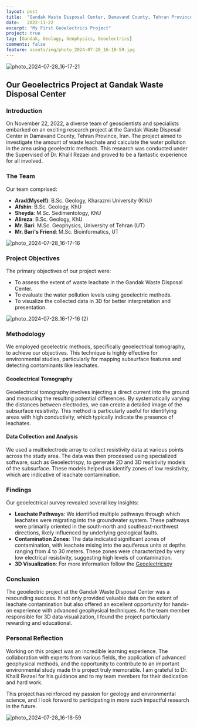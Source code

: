 ```yaml
---
layout: post
title:  "Gandak Waste Disposal Center, Damavand County, Tehran Province, Iran"
date:   2022-11-22
excerpt: "My First Geoelectrics Project"
project: true
tag: [Gandak, Geology, Geophysics, Geoelectrics]
comments: false
feature: assets/img/photo_2024-07-28_16-18-59.jpg
---
```


![photo_2024-07-28_16-17-21](https://github.com/user-attachments/assets/3788f3e5-436c-44d2-94f1-9cc48f1d54b4)

## Our Geoelectrics Project at Gandak Waste Disposal Center

### Introduction

On November 22, 2022, a diverse team of geoscientists and specialists embarked on an exciting research project at the Gandak Waste Disposal Center in Damavand County, Tehran Province, Iran. The project aimed to investigate the amount of waste leachate and calculate the water pollution in the area using geoelectric methods. This research was conducted under the Supervised of Dr. Khalil Rezaei and proved to be a fantastic experience for all involved.

### The Team

Our team comprised:
- **Arad(Myself)**: B.Sc. Geology, Kharazmi University (KhU)
- **Afshin**: B.Sc. Geology, KhU
- **Sheyda**: M.Sc. Sedimentology, KhU
- **Alireza**: B.Sc. Geology, KhU
- **Mr. Bari**: M.Sc. Geophysics, University of Tehran (UT)
- **Mr. Bari's Friend**: M.Sc. Bioinformatics, UT

![photo_2024-07-28_16-17-16](https://github.com/user-attachments/assets/8ae1e261-2645-4853-a7bb-35d9ccfb4d60)

### Project Objectives

The primary objectives of our project were:
- To assess the extent of waste leachate in the Gandak Waste Disposal Center.
- To evaluate the water pollution levels using geoelectric methods.
- To visualize the collected data in 3D for better interpretation and presentation.

![photo_2024-07-28_16-17-16 (2)](https://github.com/user-attachments/assets/b03ad9b5-9e7b-4586-a85c-2a258eac1479)

### Methodology

We employed geoelectric methods, specifically geoelectrical tomography, to achieve our objectives. This technique is highly effective for environmental studies, particularly for mapping subsurface features and detecting contaminants like leachates.

#### Geoelectrical Tomography

Geoelectrical tomography involves injecting a direct current into the ground and measuring the resulting potential differences. By systematically varying the distances between electrodes, we can create a detailed image of the subsurface resistivity. This method is particularly useful for identifying areas with high conductivity, which typically indicate the presence of leachates.

#### Data Collection and Analysis

We used a multielectrode array to collect resistivity data at various points across the study area. The data was then processed using specialized software, such as Geoelectrispy, to generate 2D and 3D resistivity models of the subsurface. These models helped us identify zones of low resistivity, which are indicative of leachate contamination.

### Findings

Our geoelectrical survey revealed several key insights:
- **Leachate Pathways**: We identified multiple pathways through which leachates were migrating into the groundwater system. These pathways were primarily oriented in the south-north and southeast-northwest directions, likely influenced by underlying geological faults.
- **Contamination Zones**: The data indicated significant zones of contamination, with leachate mixing into the aquiferous units at depths ranging from 4 to 30 meters. These zones were characterized by very low electrical resistivity, suggesting high levels of contamination.
- **3D Visualization**: For more information follow the [Geoelectricspy](https://aradfarahani.com//Geoelectricspy/)

### Conclusion

The geoelectric project at the Gandak Waste Disposal Center was a resounding success. It not only provided valuable data on the extent of leachate contamination but also offered an excellent opportunity for hands-on experience with advanced geophysical techniques. As the team member responsible for 3D data visualization, I found the project particularly rewarding and educational.

### Personal Reflection

Working on this project was an incredible learning experience. The collaboration with experts from various fields, the application of advanced geophysical methods, and the opportunity to contribute to an important environmental study made this project truly memorable. I am grateful to Dr. Khalil Rezaei for his guidance and to my team members for their dedication and hard work.

This project has reinforced my passion for geology and environmental science, and I look forward to participating in more such impactful research in the future.

![photo_2024-07-28_16-18-59](https://github.com/user-attachments/assets/4394bb34-7825-4fbc-bc40-95c7ff3a6fe9)
